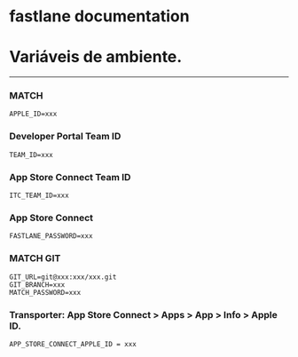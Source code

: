 fastlane documentation
================

# Variáveis de ambiente.
-------------------------

### MATCH
```
APPLE_ID=xxx
```

### Developer Portal Team ID
```
TEAM_ID=xxx
```

### App Store Connect Team ID
```
ITC_TEAM_ID=xxx
```

### App Store Connect
```
FASTLANE_PASSWORD=xxx
```

### MATCH GIT
```
GIT_URL=git@xxx:xxx/xxx.git
GIT_BRANCH=xxx
MATCH_PASSWORD=xxx
```

### Transporter: App Store Connect > Apps > App > Info > Apple ID.
```
APP_STORE_CONNECT_APPLE_ID = xxx
```

